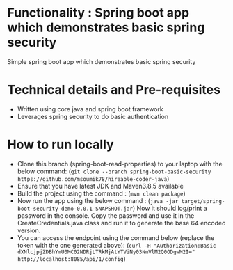 # Functionality : Spring boot app which demonstrates basic spring security
Simple spring boot app which demonstrates basic spring security


# Technical details and Pre-requisites
- Written using core java and spring boot framework
- Leverages spring security to do basic authentication


# How to run locally
- Clone this branch (spring-boot-read-properties) to your laptop with the below command:
  (`git clone --branch spring-boot-basic-security https://github.com/msoumik78/hireable-coder-java`)
- Ensure that you have latest JDK and Maven3.8.5 available
- Build the project using the command :
  (`mvn clean package`)
- Now run the app using the below command :
  (`java -jar target/spring-boot-security-demo-0.0.1-SNAPSHOT.jar`)
  Now it should log/print a password in the console.
  Copy the password and use it in the CreateCredentials.java class and run it to generate the base 64 encoded version.
- You can access the endpoint using the command below (replace the token with the one generated above):
  (`curl -H "Authorization:Basic dXNlcjpjZDBhYmU0MC02NDRjLTRkMjAtYTViNy03NmVlM2Q0ODgwM2I=" http://localhost:8085/api/1/config`)

